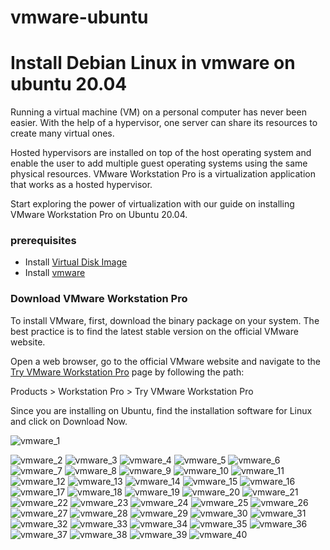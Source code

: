 # vmware-ubuntu

# Install Debian Linux in vmware on ubuntu 20.04

Running a virtual machine (VM) on a personal computer has never been easier. With the help of a hypervisor, one server can share its resources to create many virtual ones.

Hosted hypervisors are installed on top of the host operating system and enable the user to add multiple guest operating systems using the same physical resources. VMware Workstation Pro is a virtualization application that works as a hosted hypervisor.

Start exploring the power of virtualization with our guide on installing VMware Workstation Pro on Ubuntu 20.04.

### prerequisites
* Install [Virtual Disk Image](https://www.osboxes.org/vmware-images/)
* Install [vmware](https://github.com/selvaraj-kuppusamy/vmware-debian/blob/main/vmware/installation/vmware_install.sh)

### Download VMware Workstation Pro

To install VMware, first, download the binary package on your system. The best practice is to find the latest stable version on the official VMware website.

Open a web browser, go to the official VMware website and navigate to the [Try VMware Workstation Pro](https://www.vmware.com/products/workstation-pro/workstation-pro-evaluation.html) page by following the path:

Products > Workstation Pro > Try VMware Workstation Pro

Since you are installing on Ubuntu, find the installation software for Linux and click on Download Now.

![vmware_1](https://github.com/selvaraj-kuppusamy/vmware-debian/blob/main/assets/vmware_1.png)

![vmware_2](https://github.com/selvaraj-kuppusamy/vmware-debian/blob/main/assets/vmware_2.png)
![vmware_3](https://github.com/selvaraj-kuppusamy/vmware-debian/blob/main/assets/vmware_3.png)
![vmware_4](https://github.com/selvaraj-kuppusamy/vmware-debian/blob/main/assets/vmware_4.png)
![vmware_5](https://github.com/selvaraj-kuppusamy/vmware-debian/blob/main/assets/vmware_5.png)
![vmware_6](https://github.com/selvaraj-kuppusamy/vmware-debian/blob/main/assets/vmware_6.png)
![vmware_7](https://github.com/selvaraj-kuppusamy/vmware-debian/blob/main/assets/vmware_7.png)
![vmware_8](https://github.com/selvaraj-kuppusamy/vmware-debian/blob/main/assets/vmware_8.png)
![vmware_9](https://github.com/selvaraj-kuppusamy/vmware-debian/blob/main/assets/vmware_9.png)
![vmware_10](https://github.com/selvaraj-kuppusamy/vmware-debian/blob/main/assets/vmware_10.png)
![vmware_11](https://github.com/selvaraj-kuppusamy/vmware-debian/blob/main/assets/vmware_11.png)
![vmware_12](https://github.com/selvaraj-kuppusamy/vmware-debian/blob/main/assets/vmware_12.png)
![vmware_13](https://github.com/selvaraj-kuppusamy/vmware-debian/blob/main/assets/vmware_13.png)
![vmware_14](https://github.com/selvaraj-kuppusamy/vmware-debian/blob/main/assets/vmware_14.png)
![vmware_15](https://github.com/selvaraj-kuppusamy/vmware-debian/blob/main/assets/vmware_15.png)
![vmware_16](https://github.com/selvaraj-kuppusamy/vmware-debian/blob/main/assets/vmware_16.png)
![vmware_17](https://github.com/selvaraj-kuppusamy/vmware-debian/blob/main/assets/vmware_17.png)
![vmware_18](https://github.com/selvaraj-kuppusamy/vmware-debian/blob/main/assets/vmware_18.png)
![vmware_19](https://github.com/selvaraj-kuppusamy/vmware-debian/blob/main/assets/vmware_19.png)
![vmware_20](https://github.com/selvaraj-kuppusamy/vmware-debian/blob/main/assets/vmware_20.png)
![vmware_21](https://github.com/selvaraj-kuppusamy/vmware-debian/blob/main/assets/vmware_21.png)
![vmware_22](https://github.com/selvaraj-kuppusamy/vmware-debian/blob/main/assets/vmware_22.png)
![vmware_23](https://github.com/selvaraj-kuppusamy/vmware-debian/blob/main/assets/vmware_23.png)
![vmware_24](https://github.com/selvaraj-kuppusamy/vmware-debian/blob/main/assets/vmware_24.png)
![vmware_25](https://github.com/selvaraj-kuppusamy/vmware-debian/blob/main/assets/vmware_25.png)
![vmware_26](https://github.com/selvaraj-kuppusamy/vmware-debian/blob/main/assets/vmware_26.png)
![vmware_27](https://github.com/selvaraj-kuppusamy/vmware-debian/blob/main/assets/vmware_27.png)
![vmware_28](https://github.com/selvaraj-kuppusamy/vmware-debian/blob/main/assets/vmware_28.png)
![vmware_29](https://github.com/selvaraj-kuppusamy/vmware-debian/blob/main/assets/vmware_29.png)
![vmware_30](https://github.com/selvaraj-kuppusamy/vmware-debian/blob/main/assets/vmware_30.png)
![vmware_31](https://github.com/selvaraj-kuppusamy/vmware-debian/blob/main/assets/vmware_31.png)
![vmware_32](https://github.com/selvaraj-kuppusamy/vmware-debian/blob/main/assets/vmware_32.png)
![vmware_33](https://github.com/selvaraj-kuppusamy/vmware-debian/blob/main/assets/vmware_33.png)
![vmware_34](https://github.com/selvaraj-kuppusamy/vmware-debian/blob/main/assets/vmware_34.png)
![vmware_35](https://github.com/selvaraj-kuppusamy/vmware-debian/blob/main/assets/vmware_35.png)
![vmware_36](https://github.com/selvaraj-kuppusamy/vmware-debian/blob/main/assets/vmware_36.png)
![vmware_37](https://github.com/selvaraj-kuppusamy/vmware-debian/blob/main/assets/vmware_37.png)
![vmware_38](https://github.com/selvaraj-kuppusamy/vmware-debian/blob/main/assets/vmware_38.png)
![vmware_39](https://github.com/selvaraj-kuppusamy/vmware-debian/blob/main/assets/vmware_39.png)
![vmware_40](https://github.com/selvaraj-kuppusamy/vmware-debian/blob/main/assets/vmware_40.png)
